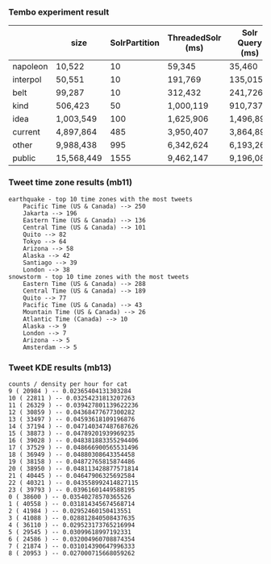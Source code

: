 ### Tembo experiment result

|          | size        |  SolrPartition   | ThreadedSolr (ms) | Solr Query (ms) | SparkSolr (ms) |  SparkSolr Query (ms) | SparkHDFS (ms) |
|----------|-------------|-----------------|-----------|------------|-------------------|----------------|----------------|
| napoleon | 10,522     |      10         | 59,345   |    35,460    |      23,196      |         16,216   |     2,254,306    |
| interpol | 50,551     |      10           | 191,769  |   135,015   |     152,145      |      105,891   |     2,256,404    |
| belt     | 99,287     |      10             | 312,432  |  241,726  |     182,208      |    169,849   |     2,286,729    |
| kind     | 506,423     |     50           | 1,000,119 |   910,737  |     625,148      |      522,089   |     2,296,842    |
| idea     | 1,003,549    |     100         | 1,625,906  |  1,496,897  |    1,720,868      |   1,491,187   |     2,402,400    |
| current  | 4,897,864   |      485         | 3,950,407 |  3,864,894   |    9,797,357      |   8,425,061   |     2,344,478    |
| other    | 9,988,438   |      995         | 6,342,624 |   6,193,269  |   19,737,940      |  16,654,290   |     2,494,579    |
| public   | 15,568,449  |     1555         | 9,462,147 |   9,196,083  |   28,968,021      |  27,016,566   |     2,513,627    |

### Tweet time zone results (mb11)
```
earthquake - top 10 time zones with the most tweets
	Pacific Time (US & Canada) --> 250
	Jakarta --> 196
	Eastern Time (US & Canada) --> 136
	Central Time (US & Canada) --> 101
	Quito --> 82
	Tokyo --> 64
	Arizona --> 58
	Alaska --> 42
	Santiago --> 39
	London --> 38
snowstorm - top 10 time zones with the most tweets
	Eastern Time (US & Canada) --> 288
	Central Time (US & Canada) --> 189
	Quito --> 77
	Pacific Time (US & Canada) --> 43
	Mountain Time (US & Canada) --> 26
	Atlantic Time (Canada) --> 10
	Alaska --> 9
	London --> 7
	Arizona --> 5
	Amsterdam --> 5
```
### Tweet KDE results (mb13)

```
counts / density per hour for cat
9 ( 20984 ) -- 0.02365404131303284
10 ( 22811 ) -- 0.03254231813207263
11 ( 26329 ) -- 0.039427801139622236
12 ( 30859 ) -- 0.04368477677300282
13 ( 33497 ) -- 0.04593618109196876
14 ( 37194 ) -- 0.047140347487687626
15 ( 38873 ) -- 0.04789201939969235
16 ( 39028 ) -- 0.048381883355294406
17 ( 37529 ) -- 0.048666900565531496
18 ( 36949 ) -- 0.04880308643354458
19 ( 38158 ) -- 0.04872765815874486
20 ( 38950 ) -- 0.048113428877571814
21 ( 40445 ) -- 0.04647906325692584
22 ( 40321 ) -- 0.043558992414827115
23 ( 39793 ) -- 0.03961601449588195
0 ( 38600 ) -- 0.03540278570365526
1 ( 40558 ) -- 0.031814345674568714
2 ( 41984 ) -- 0.02952460150413551
3 ( 41088 ) -- 0.028812840508437635
4 ( 36110 ) -- 0.029523173765216994
5 ( 29545 ) -- 0.03099618997192331
6 ( 24586 ) -- 0.032004960708874354
7 ( 21874 ) -- 0.031014390647996333
8 ( 20953 ) -- 0.027000715668059262
```